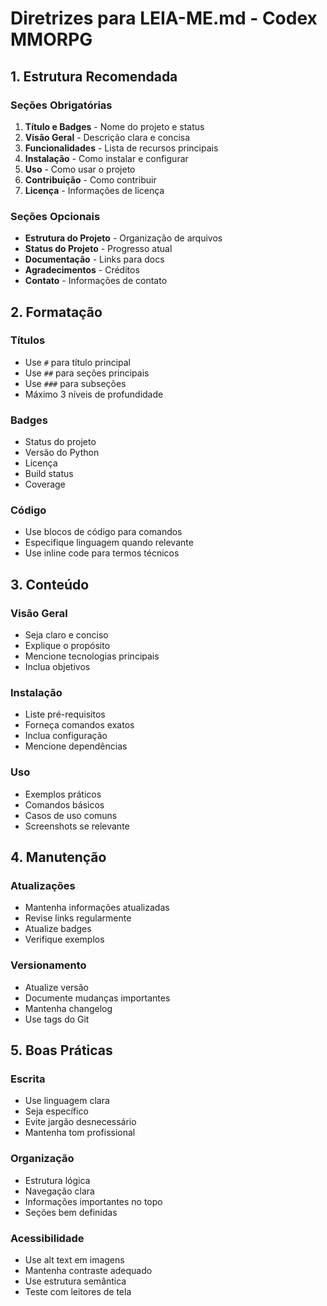 # Diretrizes para LEIA-ME.md - Codex MMORPG
## 1. Estrutura Recomendada

### Seções Obrigatórias
1. **Título e Badges** - Nome do projeto e status
2. **Visão Geral** - Descrição clara e concisa
3. **Funcionalidades** - Lista de recursos principais
4. **Instalação** - Como instalar e configurar
5. **Uso** - Como usar o projeto
6. **Contribuição** - Como contribuir
7. **Licença** - Informações de licença

### Seções Opcionais
- **Estrutura do Projeto** - Organização de arquivos
- **Status do Projeto** - Progresso atual
- **Documentação** - Links para docs
- **Agradecimentos** - Créditos
- **Contato** - Informações de contato

## 2. Formatação

### Títulos
- Use `#` para título principal
- Use `##` para seções principais
- Use `###` para subseções
- Máximo 3 níveis de profundidade

### Badges
- Status do projeto
- Versão do Python
- Licença
- Build status
- Coverage

### Código
- Use blocos de código para comandos
- Especifique linguagem quando relevante
- Use inline code para termos técnicos

## 3. Conteúdo

### Visão Geral
- Seja claro e conciso
- Explique o propósito
- Mencione tecnologias principais
- Inclua objetivos

### Instalação
- Liste pré-requisitos
- Forneça comandos exatos
- Inclua configuração
- Mencione dependências

### Uso
- Exemplos práticos
- Comandos básicos
- Casos de uso comuns
- Screenshots se relevante

## 4. Manutenção

### Atualizações
- Mantenha informações atualizadas
- Revise links regularmente
- Atualize badges
- Verifique exemplos

### Versionamento
- Atualize versão
- Documente mudanças importantes
- Mantenha changelog
- Use tags do Git

## 5. Boas Práticas

### Escrita
- Use linguagem clara
- Seja específico
- Evite jargão desnecessário
- Mantenha tom profissional

### Organização
- Estrutura lógica
- Navegação clara
- Informações importantes no topo
- Seções bem definidas

### Acessibilidade
- Use alt text em imagens
- Mantenha contraste adequado
- Use estrutura semântica
- Teste com leitores de tela

